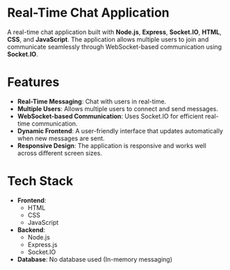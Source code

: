 # Real-Time Chat Application

A real-time chat application built with **Node.js**, **Express**, **Socket.IO**, **HTML**, **CSS**, and **JavaScript**. The application allows multiple users to join and communicate seamlessly through WebSocket-based communication using **Socket.IO**.

# Features

- **Real-Time Messaging**: Chat with users in real-time.
- **Multiple Users**: Allows multiple users to connect and send messages.
- **WebSocket-based Communication**: Uses Socket.IO for efficient real-time communication.
- **Dynamic Frontend**: A user-friendly interface that updates automatically when new messages are sent.
- **Responsive Design**: The application is responsive and works well across different screen sizes.

# Tech Stack

- **Frontend**: 
  - HTML
  - CSS
  - JavaScript
- **Backend**:
  - Node.js
  - Express.js
  - Socket.IO
- **Database**: No database used (In-memory messaging)
